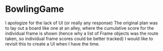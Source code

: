 # BowlingGame
I apologize for the lack of UI (or really any response)
The original plan was to lay out a board like one at an alley, where the cumulative score for the individual frame is shown (hence why a list of Frame objects was the route taken, so individual frame scores could be better tracked)
I would like to revisit this to create a UI when I have the time.
